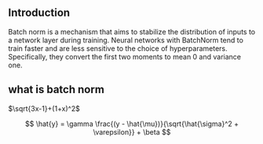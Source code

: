## Introduction
Batch norm is a mechanism that aims to stabilize the distribution of inputs to a network layer during training. Neural networks with BatchNorm tend to train faster and are less sensitive to the choice of hyperparameters. Specifically, they convert the first two moments to mean 0 and variance one.


## what is batch norm
$\sqrt{3x-1}+(1+x)^2$


$$ \hat{y} = \gamma \frac{(y - \hat{\mu})}{\sqrt{\hat{\sigma}^2 + \varepsilon}} + \beta $$

<!-- MathJax -->

<script type="text/javascript"

  src="https://cdnjs.cloudflare.com/ajax/libs/mathjax/2.7.3/MathJax.js?config=TeX-AMS-MML_HTMLorMML">

</script>
